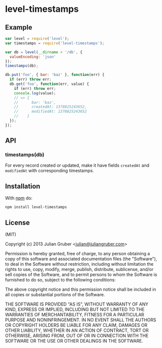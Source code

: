 
# level-timestamps

## Example

```js
var level = require('level');
var timestamps = require('level-timestamps');

var db = level(__dirname + '/db', {
  valueEncoding: 'json'
});
timestamps(db);

db.put('foo', { bar: 'baz' }, function(err) {
  if (err) throw err;
  db.get('foo', function(err, value) {
    if (err) throw err;
    console.log(value);
    // => {
    //      bar: 'baz',
    //      createdAt: 1378825243652,
    //      modifiedAt: 1378825243652
    //    }
  });
});
```

## API

### timestamps(db)

For every record created or updated, make it have fields
`createdAt` and `modifiedAt` with corresponding timestamps.

## Installation

With [npm](https://npmjs.org) do:

```bash
npm install level-timestamps
```

## License

(MIT)

Copyright (c) 2013 Julian Gruber &lt;julian@juliangruber.com&gt;

Permission is hereby granted, free of charge, to any person obtaining a copy of
this software and associated documentation files (the "Software"), to deal in
the Software without restriction, including without limitation the rights to
use, copy, modify, merge, publish, distribute, sublicense, and/or sell copies
of the Software, and to permit persons to whom the Software is furnished to do
so, subject to the following conditions:

The above copyright notice and this permission notice shall be included in all
copies or substantial portions of the Software.

THE SOFTWARE IS PROVIDED "AS IS", WITHOUT WARRANTY OF ANY KIND, EXPRESS OR
IMPLIED, INCLUDING BUT NOT LIMITED TO THE WARRANTIES OF MERCHANTABILITY,
FITNESS FOR A PARTICULAR PURPOSE AND NONINFRINGEMENT. IN NO EVENT SHALL THE
AUTHORS OR COPYRIGHT HOLDERS BE LIABLE FOR ANY CLAIM, DAMAGES OR OTHER
LIABILITY, WHETHER IN AN ACTION OF CONTRACT, TORT OR OTHERWISE, ARISING FROM,
OUT OF OR IN CONNECTION WITH THE SOFTWARE OR THE USE OR OTHER DEALINGS IN THE
SOFTWARE.

